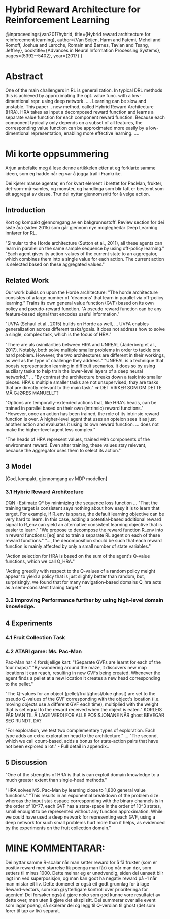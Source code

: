 # Hybrid Reward Architecture for Reinforcement Learning
@inproceedings{van2017hybrid,
  title={Hybrid reward architecture for reinforcement learning},
  author={Van Seijen, Harm and Fatemi, Mehdi and Romoff, Joshua and Laroche, Romain and Barnes, Tavian and Tsang, Jeffrey},
  booktitle={Advances in Neural Information Processing Systems},
  pages={5392--5402},
  year={2017}
}

# Abstract
One of the main challengers in RL is generalization. In typical DRL methods this is achieved by approximating the opt. value func. with a low-dimentional repr. using deep network. .... Learning can be slow and unstable. This paper .. new method, called Hybrid Reward Architecture (HRA). 
HRA takes as input a decomposed reward function and learns a separate value function for each component reward function.
Because each component typically only depends on a subset of all features, the corresponding value function can be approximated more easily by a low-dimentional representation, enabling more effective learning. 
....

# Mi korte oppsummering
Arjun anbefalte meg å lese denne artikkelen etter at eg forklarte samme ideen, som eg hadde når eg var å jogga trail i Frankrike.

Dei kjører masse agentar, en for kvart element i brettet for PacMan, frukter, det-som-må-samles, og monster, og handlinga som blir tatt er bestemt som eit aggregat av desse. Trur dei nyttar gjennomsnitt for å velge action.

## Introduction
Kort og kompakt gjennomgang av en bakgrunnsstoff. Review section for dei siste åra (siden 2015) som går gjennom nye moglegheitar Deep Learning innfører for RL.

"Simular to the Horde architecture (Sutton et al., 2011), all these agents can learn in parallel on the same sample sequence by using off-policy learning."
"Each agent gives its action-values of the current state to an aggregator, which combines them into a single value for each action. The current action is selected based on these aggregated values."

## Related Work
Our work builds on upon the Horde architecture: "The horde architecture consistes of a large number of 'deamons' that learn in parallel via off-policy learning." Trains its own general value function (GVF) based on its own policy and pseudo-reward function.
"A pseudo reward function can be any feature-based signal that encodes useful information."

"UVFA (Schaul et al., 2015) builds on Horde as well, ... UVFA enables generalization across different tasks/goals. It does not address how to solve a single, complex task, which is the focus of HRA."

"There are als osimilarities between HRA and UNREAL (Jaderberg et al., 2017). Notably, both solve multiple smaller problems in order to tackle one hard problem. However, the two architectures are different in their workings, as well as the type of challenge they address."
"UNREAL is a technique that boosts representation learning in difficult scenarios. It does so by using auziliary tasks to help train the lower-level layers of a deep neural networkd."
...
"By contrast the architecture breaks down a task into smaller pieces. HRA's multiple smaller tasks are not unsupervised; thay are tasks that are directly relevant to the main task." => DET VIRKER SOM OM DETTE MÅ GJØRES MANUELLT?

"Options are temporally-extended actions that, like HRA's heads, can be trained in parallel based on their own (intrinsic) reward functions."
"However, once an action has been trained, the role of its intrinsic reward function is over. A higher-level agent that uses an opteion sees it as just another action and evaluates it using its own reward function. ... does not make the higher-level agent less complex."

"The heads of HRA represent values, trained with components of the environment reward. Even after training, these values stay relevant, because the aggregator uses them to select its action."

## 3 Model
[God, kompakt, gjennomgang av MDP modellen]
### 3.1 Hybric Reward Architecture
DQN : Estimate Q\* by minimizing the sequence loss function ...
"That the training target is consistent says nothing about how easy it is to learn that target. For example, if R_env is sparse, the default learning objective can be very hard to learn. In this case, adding a potential-based additional reward signal to R_env can yield an alternative consistent learning objective that is easier to learn."
"We propose to decompose the reward function R_env into n reward functions: [eq] and to train a separate RL agent on each of these reward functions."
"..., the decomposition should be such that each reward function is mainly affected by only a small number of state variables."

"Action selection for HRA is based on the sum of the agent's Q-value functions, which we call Q_HRA."

"Acting greedily with respect to the Q-values of a random policy meight appear to yield a policy that is just slightly better than random, but, surprisingly, we found that for many navigation-based domains Q_hra acts as a semi-consistent traning target."

### 3.2 Improving Performance further by using high-level domain knowledge.

## 4 Experiments
### 4.1 Fruit Collection Task
### 4.2 ATARI game: Ms. Pac-Man
Pac-Man har 4 forskjellige kart: "(Separate GVFs are learnt for each of the four maps)."
"By wandering around the maze, it discovers new map locations it can reach, resulting in new GVFs being created. Whenever the agent finds a pellet at a new location it creates a new head corresponding to the pellet."

"The Q-values for an object (pellet/fruit/ghost/blue ghost) are set to the pseudo Q-values of the GVF corresponding with the object's location (i.e. moving objects use a different GVF each time), multiplied with the weight that is set equal to the reward received when the object is eaten."
KORLEIS FÅR MAN TIL Å LAGE VERDI FOR ALLE POSISJONANE NÅR ghost BEVEGAR SEG RUNDT, DA?

"For exploration, we test two complementary types of exploration. Each type adds an extra exploration head to the architecture."
...
"The second, which we call count-based, adds a bonus for state-action pairs that have not been explored a lot."     -  Full detail in appendix..

## 5 Discussion
"One of the strengths of HRA is that is can exploit domain knowledge to a much greater extent than single-head methods."

"HRA solves MS. Pac-Man by learning close to 1,800 general value functions."
"This results in an exponential breakdown of the problem size: whereas the input stat-espace corresponding with the binary channels is in the order of 10^77, each GVF has a state-space in the order of 10^3 states, small enought to be represented without any function approximation. While we could have used a deep network for representing each GVF, using a deep network for such small problems hurt more than it helps, as evidenced by the experiments on the fruit collection domain."



# MINE KOMMENTARAR:
Dei nyttar samme R-scalar når man setter reward for å få frukter (som er positiv reward med størrelse lik poenga man får) og når man dør, som setters til minus 1000. Dette meinar eg er unødvendig, siden dei uansett blir lagt inn ved superposisjon, og man kan godt ha negativ reward på -1 når man mistar eit liv. Dette domenet er også eit godt grunnlag for å lage Reward-vectors, som kan gi ytterligare kontroll over prioriteringa for agenten!
Dei forsøker også å gjøre noko som god kunne vore resultatet av dette over, men uten å gjøre det eksplisitt. Dei summerar over alle event som lagar poeng, så skalerar dei og legg til Q-verdian til ghost (det som fører til tap av liv) separat.
